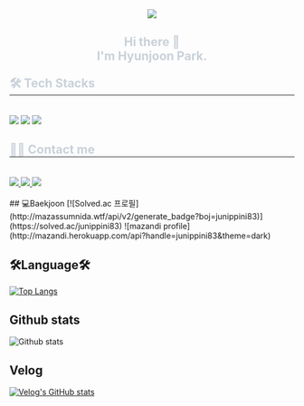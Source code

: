 <div align= "center">
    <img src="https://capsule-render.vercel.app/api?type=rect&color=0:ff0000,100:361ef1&height=120&text=Hello&animation=fadeIn&fontColor=ffffff&fontSize=50" />
    </div>
    <div style="text-align: left;">
    <h2 style="border-bottom: 1px solid #21262d; color: #c9d1d9;"> 
        <p align="center">
Hi there 👋</br>
I'm Hyunjoon Park.
</p>🛠️ Tech Stacks </h2> <br> 
    <div style="margin: ; text-align: left;" "text-align: left;"> <img src="https://img.shields.io/badge/C++-00599C?style=flat&logo=C%2B%2B&logoColor=white">
          <img src="https://img.shields.io/badge/Python-3776AB?style=flat&logo=Python&logoColor=white">
          <img src="https://img.shields.io/badge/C-A8B9CC?style=flat&logo=C&logoColor=white">
          </div>
    </div>
    <div style="text-align: left;">
    <h2 style="border-bottom: 1px solid #21262d; color: #c9d1d9;"> 🧑‍💻 Contact me </h2> <br> 
    <div style="text-align: left;"> <a href=https://www.instagram.com/hjpark_83> <img src="https://img.shields.io/badge/Instagram-E4405F?style=flat&logo=Instagram&logoColor=white&link=https://www.instagram.com/hjpark_83"> </a>
         <a href=https://velog.io/@hyunjoon0803> <img src="https://img.shields.io/badge/Velog-20C997?style=flat&logo=Velog&logoColor=white&link=https://velog.io/@hyunjoon0803"> </a>
         <a href=https://www.notion.so/HYUNJOON-a7fcf054f55b4b4380caf077016a0f30?pvs=4> <img src="https://img.shields.io/badge/Notion-000000?style=flat&logo=Notion&logoColor=white&link=https://www.notion.so/HYUNJOON-a7fcf054f55b4b4380caf077016a0f30?pvs=4"> </a>
          </div>  <br> 
    <div style="text-align: left;">  </div> 
    </div>
## 💻Baekjoon
[![Solved.ac
프로필](http://mazassumnida.wtf/api/v2/generate_badge?boj=junippini83)](https://solved.ac/junippini83)
![mazandi profile](http://mazandi.herokuapp.com/api?handle=junippini83&theme=dark)

## 🛠Language🛠
[![Top Langs](https://github-readme-stats.vercel.app/api/top-langs/?username=Hyunjoon83&langs_count=8)](https://github.com/Hyunjoon83/github-readme-stats)


## Github stats
 ![Github stats](https://github-readme-stats.vercel.app/api?username=Hyunjoon83&theme=vue&show_icons=true)


## Velog
[![Velog's GitHub stats](https://velog-readme-stats.vercel.app/api?name=hyunjoon0803)]((https://velog.io/@hyunjoon0803))
